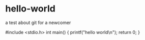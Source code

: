 hello-world
===========

a test about git for a newcomer

#include <stdio.h>
int main()
{
  printf("hello world\n");
  return 0;
}
